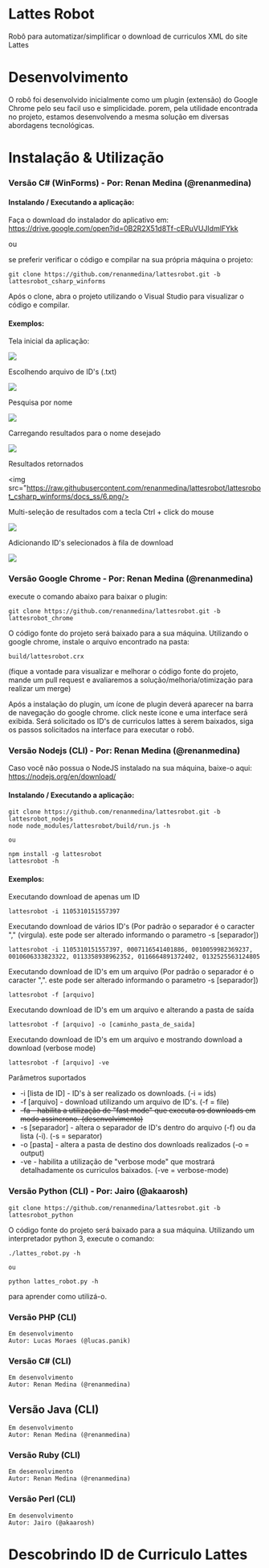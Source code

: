 # Lattes Robot
Robô para automatizar/simplificar o download de curriculos XML do site Lattes

# Desenvolvimento
O robô foi desenvolvido inicialmente como um plugin (extensão) do Google Chrome pelo seu facil uso e simplicidade.
porem, pela utilidade encontrada no projeto, estamos desenvolvendo a mesma solução em diversas abordagens tecnológicas.

# Instalação & Utilização

### Versão C# (WinForms) - Por: Renan Medina (@renanmedina)

#### Instalando / Executando a aplicação: 

Faça o download do instalador do aplicativo em: https://drive.google.com/open?id=0B2R2X51d8Tf-cERuVUJIdmlFYkk

ou

se preferir verificar o código e compilar na sua própria máquina o projeto:

```
git clone https://github.com/renanmedina/lattesrobot.git -b lattesrobot_csharp_winforms
```

Após o clone, abra o projeto utilizando o Visual Studio para visualizar o código e compilar.

#### Exemplos:

Tela inicial da aplicação: 

<img src="https://raw.githubusercontent.com/renanmedina/lattesrobot/lattesrobot_csharp_winforms/docs_ss/1.png"/>

Escolhendo arquivo de ID's (.txt)

<img src="https://raw.githubusercontent.com/renanmedina/lattesrobot/lattesrobot_csharp_winforms/docs_ss/3.png"/>

Pesquisa por nome

<img src="https://raw.githubusercontent.com/renanmedina/lattesrobot/lattesrobot_csharp_winforms/docs_ss/4.png"/>

Carregando resultados para o nome desejado

<img src="https://raw.githubusercontent.com/renanmedina/lattesrobot/lattesrobot_csharp_winforms/docs_ss/5.png"/>

Resultados retornados

<img src="https://raw.githubusercontent.com/renanmedina/lattesrobot/lattesrobot_csharp_winforms/docs_ss/6.png/>

Multi-seleção de resultados com a tecla Ctrl + click do mouse

<img src="https://raw.githubusercontent.com/renanmedina/lattesrobot/lattesrobot_csharp_winforms/docs_ss/7.png"/>

Adicionando ID's selecionados à fila de download

<img src="https://raw.githubusercontent.com/renanmedina/lattesrobot/lattesrobot_csharp_winforms/docs_ss/8.png"/>


### Versão Google Chrome - Por: Renan Medina (@renanmedina)

execute o comando abaixo para baixar o plugin:

``
git clone https://github.com/renanmedina/lattesrobot.git -b lattesrobot_chrome
``

O código fonte do projeto será baixado para a sua máquina. Utilizando o google chrome, instale o arquivo encontrado na pasta:

``
build/lattesrobot.crx
``

(fique a vontade para visualizar e melhorar o código fonte do projeto, mande um pull request e avaliaremos a solução/melhoria/otimização para realizar um merge)

Após a instalação do plugin, um ícone de plugin deverá aparecer na barra de navegação do google chrome. click neste ícone e uma interface será exibida. Será solicitado os ID's de curriculos lattes à serem baixados, siga os passos solicitados na interface para executar o robô. 

### Versão Nodejs (CLI) - Por: Renan Medina (@renanmedina)
Caso você não possua o NodeJS instalado na sua máquina, baixe-o aqui: https://nodejs.org/en/download/

#### Instalando / Executando a aplicação: 

```
git clone https://github.com/renanmedina/lattesrobot.git -b lattesrobot_nodejs
node node_modules/lattesrobot/build/run.js -h

ou

npm install -g lattesrobot
lattesrobot -h
```

#### Exemplos:

Executando download de apenas um ID
```
lattesrobot -i 1105310151557397
```

Executando download de vários ID's (Por padrão o separador é o caracter "," (virgula). este pode ser alterado informando o parametro -s [separador])
```
lattesrobot -i 1105310151557397, 0007116541401886, 0010059982369237, 0010606333823322, 0113358938962352, 0116664891372402, 0132525563124805
```

Executando download de ID's em um arquivo (Por padrão o separador é o caracter ",". este pode ser alterado informando o parametro -s [separador])
```
lattesrobot -f [arquivo]
```

Executando download de ID's em um arquivo e alterando a pasta de saída
```
lattesrobot -f [arquivo] -o [caminho_pasta_de_saida]
```

Executando download de ID's em um arquivo e mostrando download a download (verbose mode)
```
lattesrobot -f [arquivo] -ve
```

Parâmetros suportados
* -i [lista de ID] - ID's à ser realizado os downloads. (-i = ids)
* -f [arquivo] - download utilizando um arquivo de ID's. (-f = file)
* ~~-fa - habilita a utilização de "fast mode" que executa os downloads em modo assincrono. (desenvolvimento)~~
* -s [separador] - altera o separador de ID's dentro do arquivo (-f) ou da lista (-i). (-s = separator)
* -o [pasta] - altera a pasta de destino dos downloads realizados (-o = output)
* -ve - habilita a utilização de "verbose mode" que mostrará detalhadamente os curriculos baixados. (-ve = verbose-mode)


### Versão Python (CLI) - Por: Jairo (@akaarosh)

```
git clone https://github.com/renanmedina/lattesrobot.git -b lattesrobot_python
```
O código fonte do projeto será baixado para a sua máquina. Utilizando um interpretador python 3, execute o comando:
```
./lattes_robot.py -h

ou

python lattes_robot.py -h
```
para aprender como utilizá-o.

### Versão PHP (CLI)
```
Em desenvolvimento  
Autor: Lucas Moraes (@lucas.panik) 
```

### Versão C# (CLI)
```
Em desenvolvimento  
Autor: Renan Medina (@renanmedina) 
```

## Versão Java (CLI)
```
Em desenvolvimento  
Autor: Renan Medina (@renanmedina) 
```

### Versão Ruby (CLI)
```
Em desenvolvimento  
Autor: Renan Medina (@renanmedina) 
```

### Versão Perl (CLI)
```
Em desenvolvimento  
Autor: Jairo (@akaarosh)
```

# Descobrindo ID de Curriculo Lattes

